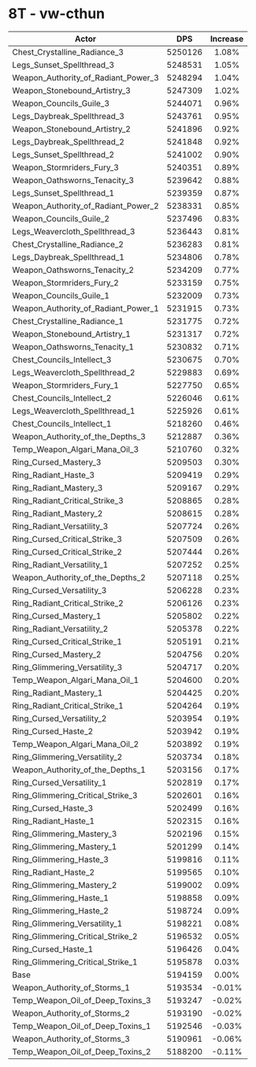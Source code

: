 # 8T - vw-cthun
| Actor | DPS | Increase |
|---|:---:|:---:|
|Chest_Crystalline_Radiance_3|5250126|1.08%|
|Legs_Sunset_Spellthread_3|5248531|1.05%|
|Weapon_Authority_of_Radiant_Power_3|5248294|1.04%|
|Weapon_Stonebound_Artistry_3|5247309|1.02%|
|Weapon_Councils_Guile_3|5244071|0.96%|
|Legs_Daybreak_Spellthread_3|5243761|0.95%|
|Weapon_Stonebound_Artistry_2|5241896|0.92%|
|Legs_Daybreak_Spellthread_2|5241848|0.92%|
|Legs_Sunset_Spellthread_2|5241002|0.90%|
|Weapon_Stormriders_Fury_3|5240351|0.89%|
|Weapon_Oathsworns_Tenacity_3|5239642|0.88%|
|Legs_Sunset_Spellthread_1|5239359|0.87%|
|Weapon_Authority_of_Radiant_Power_2|5238331|0.85%|
|Weapon_Councils_Guile_2|5237496|0.83%|
|Legs_Weavercloth_Spellthread_3|5236443|0.81%|
|Chest_Crystalline_Radiance_2|5236283|0.81%|
|Legs_Daybreak_Spellthread_1|5234806|0.78%|
|Weapon_Oathsworns_Tenacity_2|5234209|0.77%|
|Weapon_Stormriders_Fury_2|5233159|0.75%|
|Weapon_Councils_Guile_1|5232009|0.73%|
|Weapon_Authority_of_Radiant_Power_1|5231915|0.73%|
|Chest_Crystalline_Radiance_1|5231775|0.72%|
|Weapon_Stonebound_Artistry_1|5231317|0.72%|
|Weapon_Oathsworns_Tenacity_1|5230832|0.71%|
|Chest_Councils_Intellect_3|5230675|0.70%|
|Legs_Weavercloth_Spellthread_2|5229883|0.69%|
|Weapon_Stormriders_Fury_1|5227750|0.65%|
|Chest_Councils_Intellect_2|5226046|0.61%|
|Legs_Weavercloth_Spellthread_1|5225926|0.61%|
|Chest_Councils_Intellect_1|5218260|0.46%|
|Weapon_Authority_of_the_Depths_3|5212887|0.36%|
|Temp_Weapon_Algari_Mana_Oil_3|5210760|0.32%|
|Ring_Cursed_Mastery_3|5209503|0.30%|
|Ring_Radiant_Haste_3|5209419|0.29%|
|Ring_Radiant_Mastery_3|5209167|0.29%|
|Ring_Radiant_Critical_Strike_3|5208865|0.28%|
|Ring_Radiant_Mastery_2|5208615|0.28%|
|Ring_Radiant_Versatility_3|5207724|0.26%|
|Ring_Cursed_Critical_Strike_3|5207509|0.26%|
|Ring_Cursed_Critical_Strike_2|5207444|0.26%|
|Ring_Radiant_Versatility_1|5207252|0.25%|
|Weapon_Authority_of_the_Depths_2|5207118|0.25%|
|Ring_Cursed_Versatility_3|5206228|0.23%|
|Ring_Radiant_Critical_Strike_2|5206126|0.23%|
|Ring_Cursed_Mastery_1|5205802|0.22%|
|Ring_Radiant_Versatility_2|5205378|0.22%|
|Ring_Cursed_Critical_Strike_1|5205191|0.21%|
|Ring_Cursed_Mastery_2|5204756|0.20%|
|Ring_Glimmering_Versatility_3|5204717|0.20%|
|Temp_Weapon_Algari_Mana_Oil_1|5204600|0.20%|
|Ring_Radiant_Mastery_1|5204425|0.20%|
|Ring_Radiant_Critical_Strike_1|5204264|0.19%|
|Ring_Cursed_Versatility_2|5203954|0.19%|
|Ring_Cursed_Haste_2|5203942|0.19%|
|Temp_Weapon_Algari_Mana_Oil_2|5203892|0.19%|
|Ring_Glimmering_Versatility_2|5203734|0.18%|
|Weapon_Authority_of_the_Depths_1|5203156|0.17%|
|Ring_Cursed_Versatility_1|5202819|0.17%|
|Ring_Glimmering_Critical_Strike_3|5202601|0.16%|
|Ring_Cursed_Haste_3|5202499|0.16%|
|Ring_Radiant_Haste_1|5202315|0.16%|
|Ring_Glimmering_Mastery_3|5202196|0.15%|
|Ring_Glimmering_Mastery_1|5201299|0.14%|
|Ring_Glimmering_Haste_3|5199816|0.11%|
|Ring_Radiant_Haste_2|5199565|0.10%|
|Ring_Glimmering_Mastery_2|5199002|0.09%|
|Ring_Glimmering_Haste_1|5198858|0.09%|
|Ring_Glimmering_Haste_2|5198724|0.09%|
|Ring_Glimmering_Versatility_1|5198221|0.08%|
|Ring_Glimmering_Critical_Strike_2|5196532|0.05%|
|Ring_Cursed_Haste_1|5196426|0.04%|
|Ring_Glimmering_Critical_Strike_1|5195878|0.03%|
|Base|5194159|0.00%|
|Weapon_Authority_of_Storms_1|5193534|-0.01%|
|Temp_Weapon_Oil_of_Deep_Toxins_3|5193247|-0.02%|
|Weapon_Authority_of_Storms_2|5193190|-0.02%|
|Temp_Weapon_Oil_of_Deep_Toxins_1|5192546|-0.03%|
|Weapon_Authority_of_Storms_3|5190961|-0.06%|
|Temp_Weapon_Oil_of_Deep_Toxins_2|5188200|-0.11%|
